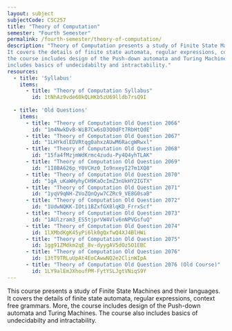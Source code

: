 ```yaml
---
layout: subject
subjectCode: CSC257
title: "Theory of Computation"
semester: "Fourth Semester"
permalink: /fourth-semester/theory-of-computation/
description: "Theory of Computation presents a study of Finite State Machines and their languages.
It covers the details of finite state automata, regular expressions, context free grammars. More,
the course includes design of the Push-down automata and Turing Machines. The course also
includes basics of undecidabilty and intractability."
resources:
  - title: 'Syllabus'
    items:
      - title: "Theory of Computation Syllabus"
        id: 1tNhAz9vde60kQLHKb5zU69lldb7rsQ9I
  
  - title: 'Old Questions'
    items:
      - title: "Theory of Computation Old Question 2066"
        id: "1m4NwkDvB-WiB7Cw6sD3Q0dFt7RbHtQdE"
      - title: "Theory of Computation Old Question 2067"
        id: "1LHYkdlEDVRtqg0ahxzAUwM6RacgWRwxl"
      - title: "Theory of Computation Old Question 2068"
        id: "15fa4fMzjmWdKrmc4zudu-Py4Q4yhTLAK"
      - title: "Theory of Computation Old Question 2069"
        id: "1I8BA626p_Y0VCHz0_Io9nxeyI27m1XQ8"
      - title: "Theory of Computation Old Question 2070"
        id: "1gA_uKaWHyhyCH9KaOcImZ3nUkHY2IGTX"
      - title: "Theory of Computation Old Question 2071"
        id: "1yqV9qNH-ZVoZQnQyw7CZRc9_VE8G0saB"
      - title: "Theory of Computation Old Question 2072"
        id: "1UdwNQKK-IOti1BZxfGX8lqKD_FrrxScf"
      - title: "Theory of Computation Old Question 2073"
        id: "1AUlzram3_ES5tjprVW4Vlv6nNPVGsfuQ"
      - title: "Theory of Computation Old Question 2074"
        id: 1lXMbdKgK45yPi6lk0gQxfwQ4XJ4BlHWi
      - title: "Theory of Computation Old Question 2075"
        id: 1gg91ZMdkm2qE_8v-dyygAV5dOz5O1EBC
      - title: "Theory of Computation Old Question 2076"
        id: 13tT9TRLuUpAt4EoCAwwNQ2e2ClinWIpA
      - title: "Theory of Computation Old Question 2076 (Old Course)"
        id: 1LY9alEmJXhoufPM-FytYSLJgtVNiqS9Y
---
```

This course presents a study of Finite State Machines and their languages.
It covers the details of finite state automata, regular expressions, context free grammars. More,
the course includes design of the Push-down automata and Turing Machines. The course also
includes basics of undecidabilty and intractability.